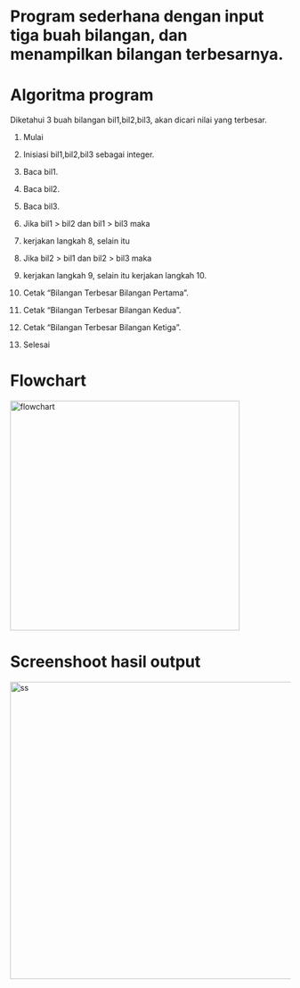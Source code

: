 # Program sederhana dengan input tiga buah bilangan, dan menampilkan bilangan terbesarnya.

# Algoritma program

Diketahui 3 buah bilangan bil1,bil2,bil3, akan dicari nilai yang terbesar.

 1. Mulai

 2. Inisiasi bil1,bil2,bil3 sebagai integer.

 3. Baca bil1.

 4. Baca bil2.

 5. Baca bil3.

 6. Jika bil1 > bil2 dan bil1 > bil3 maka

 7. kerjakan langkah 8, selain itu

 8. Jika bil2 > bil1 dan bil2 > bil3 maka

 9. kerjakan langkah 9, selain itu kerjakan langkah 10.
10. Cetak “Bilangan Terbesar Bilangan Pertama”.
11. Cetak “Bilangan Terbesar Bilangan Kedua”.
12. Cetak “Bilangan Terbesar Bilangan Ketiga”.
13. Selesai

# Flowchart

<img width="412" alt="flowchart" src="https://user-images.githubusercontent.com/92905452/142389737-98846714-c384-4473-85cc-efac1045646e.png">

# Screenshoot hasil output

<img width="533" alt="ss" src="https://user-images.githubusercontent.com/92905452/142392731-212020f3-491c-46e9-bc8d-ebc5db0d0fc4.png">
